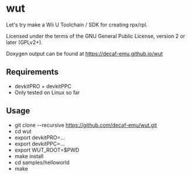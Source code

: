 # wut
Let's try make a Wii U Toolchain / SDK for creating rpx/rpl.

Licensed under the terms of the GNU General Public License, version 2 or later (GPLv2+).

Doxygen output can be found at https://decaf-emu.github.io/wut

## Requirements
- devkitPRO + devkitPPC
- Only tested on Linux so far

## Usage
- git clone --recursive https://github.com/decaf-emu/wut.git
- cd wut
- export devkitPRO=...
- export devkitPPC=...
- export WUT_ROOT=$PWD
- make install
- cd samples/helloworld
- make
